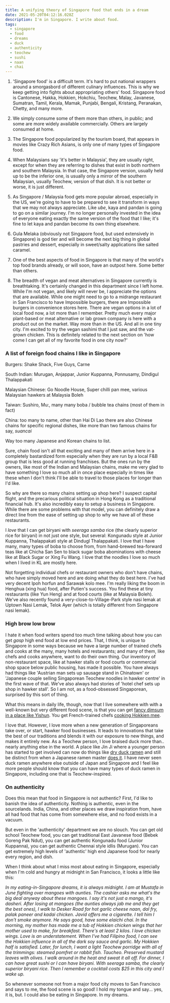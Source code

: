 ```yaml
---
title: A unifying theory of Singapore food that ends in a dream
date: 2021-05-20T04:12:16.028Z
description: I'm in Singapore. I write about food.
tags:
  - singapore
  - food
  - dreams
  - duck
  - authenticity
  - teochew
  - sushi
  - naan
  - chai
---
```

1. 'Singapore food' is a difficult term. It's hard to put national wrappers around a smorgasbord of different culinary influences. This is why we keep getting into fights about appropriating others' food. Singapore food is Cantonese, Hakka, Hokkien, Hokchiu, Teochew, Malay, Javanese, Sumatran, Tamil, Kerala, Mamak, Punjabi, Bengali, Kristang, Peranakan, Chetty, and many more.

2. We simply consume some of them more than others, in public; and some are more widely available commercially. Others are largely consumed at home.

3. The Singapore food popularized by the tourism board, that appears in movies like Crazy Rich Asians, is only one of many types of Singapore food.

4. When Malaysians say 'it's better in Malaysia', they are usually right, except for when they are referring to dishes that exist in both northern and southern Malaysia. In that case, the Singapore version, usually held up to be the inferior one, is usually only a mirror of the southern Malaysian, usually Teochew, version of that dish. It is not better or worse, it is just different.

5. As Singapore / Malaysia food gets more popular abroad, especially in the US, we're going to have to be prepared to see it transform in ways that we may not always appreciate. Like *ube*, kaya and pandan is going to go on a similar journey. I'm no longer personally invested in the idea of everyone eating exactly the same version of the food that I like; it's fine to let kaya and pandan become its own thing elsewhere. 

6. Gula Melaka (obviously not Singapore food, but used extensively in Singapore) is god tier and will become the next big thing in global pastries and dessert, especially in sweet/salty applications like salted caramel. 

7. One of the best aspects of food in Singapore is that many of the world's top food brands already, or will soon, have an outpost here. Some better than others. 

8. The breadth of vegan and meat alternatives in Singapore currently is breathtaking. It's certainly changed in this department since I left home. While I'm not vegan, and likely will never be, I appreciate the options that are available. While one might need to go to a midrange restaurant in San Francisco to have Impossible burgers, there are Impossible burgers in convenience stores here. There are vegan options in a lot of local food now, a lot more than I remember. Pretty much every major plant-based or meat alternative or lab grown company is here with a product out on the market. Way more than in the US. And all in one tiny city. I'm excited to try the vegan sashimi that I just saw, and the vat-grown chicken. This is definitely related to the next section on 'how come I can get all of my favorite food in one city now?'

### A list of foreign food chains I like in Singapore

Burgers: Shake Shack, Five Guys, Carne

South Indian: Murugan, Anjappar, Junior Kuppanna, Ponnusamy, Dindigul Thalappakati

Malaysian Chinese: Go Noodle House, Super chilli pan mee, various Malaysian hawkers at Malaysia Boleh

Taiwan: Sushiro, Mu:, many many boba / bubble tea chains (most of them in fact)

China: too many to name, other than Hai Di Lao there are also Chinese chains for specific regional dishes, like more than two famous chains for say, *suancai*

Way too many Japanese and Korean chains to list. 

Sure, chain food isn't all that exciting and many of them arrive here in a completely bastardized form especially when they are run by a local F&B group that is less good at running franchises. But the ones run by the owners, like most of the Indian and Malaysian chains, make me very glad to have something I love so much all in once place especially in times like these when I don't think I'll be able to travel to those places for longer than I'd like.

So why are there so many chains setting up shop here? I suspect capital flight, and the precarious political situation in Hong Kong as a traditional financial hub. It's also incredibly easy to setup a business in Singapore. While there are some problems with that model, you can definitely draw a direct line from the ease of setting up shop to why we have all of these restaurants.

I *love* that I can get biryani with *seeraga samba* rice (the clearly superior rice for biryani) in not just one style, but several: Kongunadu style at Junior Kuppanna, Thalappakati style at Dindugl Thalappakati. I love that I have many, many types of boba to choose from, from hand-brewed tea-forward teas like at Chicha San Sen to black sugar boba abominations with cheese like at Black Sugar or Xing Fu Wang. I love that the noodles I love so much when I lived in KL are mostly here.

Not forgetting individual chefs or restaurant owners who don't have chains, who have simply moved here and are doing what they do best here. I've had very decent Ipoh horfun and Sarawak kolo mee. I'm really liking the boom in Henghua (xing hua) food, after Putien's success. You find these at tiny restaurants (like Yun Heng) and at food courts (like at Malaysia Boleh). We've also recently found a very-close-to-Village-Park style nasi lemak at Uptown Nasi Lemak, Telok Ayer (which is totally different from Singapore nasi lemak).

### High brow low brow

I hate it when food writers spend too much time talking about how you can get *gasp* high end food at low end prices. That, I think, is unique to Singapore in some ways because we have a large number of trained chefs and cooks at the many, many hotels and restaurants; and many of them, like chefs and cooks anywhere, want to do their own thing. Our inventory of non-restaurant space, like at hawker stalls or food courts or commercial shop space below public housing, has made it possible. You have always had things like 'Austrian man sets up sausage stand in Chinatown' or 'Japanese couple selling Singaporean Teochew noodles in hawker centre' in the first wave of that. We've also always had stories of 'hotel chef sets up shop in hawker stall'. So I am not, as a food-obsessed Singaporean, surprised by this sort of thing. 

What this means in daily life, though, now that I live somewhere with with a well-known but very different food scene, is that you can get [fancy dimsum in a place like Yishun](https://www.misstamchiak.com/chao-yue-xuan-dim-sum/). You get French-trained chefs [cooking Hokkien mee](https://www.8days.sg/eatanddrink/newsandopening/former-les-amis-chef-now-sells-hokkien-mee-at-kopitiam-stall-11827446). 

I love that. However, I love more when a new generation of Singaporeans take over, or start, hawker food businesses. It leads to innovations that take the best of our traditions and blends it with our exposure to new things, and makes it entirely new. As a Teochew person, I love braised duck more than.. nearly anything else in the world. A place like Jin Ji where a younger person has started to get involved can now do things like [dry duck ramen](https://eatbook.sg/jin-ji-duck-ramen/) and still be distinct from when a Japanese ramen master [does it](https://www.burpple.com/dishes/1056135/hybrid-duck-broth-ramen). I have never seen duck ramen anywhere else outside of Japan and Singapore and I feel like more people should know that you can have many types of duck ramen in Singapore, including one that is Teochew-inspired.

### On authenticity 

Does this mean that food in Singapore is not authentic? First, I'd like to banish the idea of authenticity. Nothing is authentic, even in the sourcelands. India, China, and other places we draw inspiration from, have all had food that has come from somewhere else, and no food exists in a vacuum. 

But even in the 'authenticity' department we are no slouch. You can get old school Teochew food, you can get traditional East Javanese food (Bebek Goreng Pak Ndut), you can get authentic Kongunadu food (Junior Kuppanna), you can get authentic Chennai style idlis (Murugan). You can get extremely high levels of 'authentic' high end Japanese food for nearly every region, and dish. 

When I think about what I miss most about eating in Singapore, especially when I'm cold and hungry at midnight in San Francisco, it looks a little like this:

*In my eating-in-Singapore dreams, it is always midnight. I am at Mustafa in June fighting over mangoes with aunties. The cashier asks me what's the big deal anyway about these mangoes. I say it's not just a mango, it's dasheri. After losing at mangoes (the aunties always jab me and they get the best ones), I walk to Desker Road for hot garlic cheese naan, dal fry, palak paneer and kadai chicken. Javid offers me a cigarette. I tell him I don't smoke anymore. He says good, have some elaichi chai. In the morning, my mother has made me a tub of Hokkien chicken wings that her mother used to make, for breakfast. There's at least 2 kilos. I love chicken wings. Love is an understatement. When I've had Filipino food, I can see the Hokkien influence in all of the dark soy sauce and garlic. My Hokkien half is satisfied. Later, for lunch, I want a light Teochew porridge with all of the trimmings: steamed pomfret or rabbit fish. Taucheo. Preserved mustard leaves with olives. I walk around in the heat and sweat it all off. For dinner, I can have great sushi or I can have biryani. With seeraga samba, the clearly superior biryani rice. Then I remember a cocktail costs $25 in this city and I wake up.*

So whenever someone not from a major food city moves to San Francisco and says to me, the food scene is so good! I hold my tongue and say... yes, it is, but. I could also be eating in Singapore. In my dreams.
